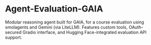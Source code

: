 # Agent-Evaluation-GAIA
Modular reasoning agent built for GAIA, for a course evaluation using smolagents and Gemini (via LiteLLM). Features custom tools, OAuth-secured Gradio interface, and Hugging Face-integrated evaluation API support.

